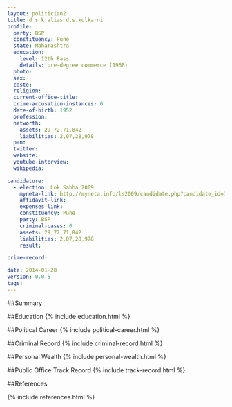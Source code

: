 ```yaml
---
layout: politician2
title: d s k alias d.s.kulkarni
profile: 
  party: BSP
  constituency: Pune
  state: Maharashtra
  education: 
    level: 12th Pass
    details: pre-degree commerce (1968)
  photo: 
  sex: 
  caste: 
  religion: 
  current-office-title: 
  crime-accusation-instances: 0
  date-of-birth: 1952
  profession: 
  networth: 
    assets: 29,72,71,842
    liabilities: 2,07,28,978
  pan: 
  twitter: 
  website: 
  youtube-interview: 
  wikipedia: 

candidature: 
  - election: Lok Sabha 2009
    myneta-link: http://myneta.info/ls2009/candidate.php?candidate_id=3577
    affidavit-link: 
    expenses-link: 
    constituency: Pune 
    party: BSP
    criminal-cases: 0
    assets: 29,72,71,842
    liabilities: 2,07,28,978
    result:  

crime-record: 

date: 2014-01-28
version: 0.0.5
tags: 
---
```

##Summary


##Education
{% include education.html %}


##Political Career
{% include political-career.html %}


##Criminal Record
{% include criminal-record.html %}


##Personal Wealth
{% include personal-wealth.html %}


##Public Office Track Record
{% include track-record.html %}


##References


{% include references.html %}